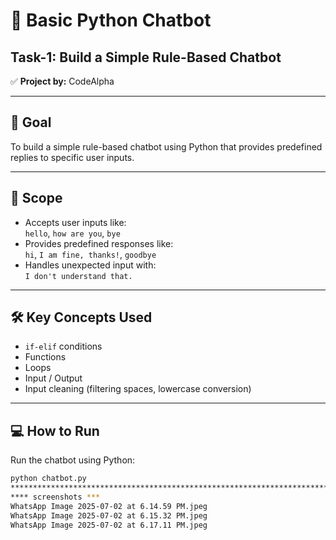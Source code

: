 # 🤖 Basic Python Chatbot

## Task-1: Build a Simple Rule-Based Chatbot  
✅ **Project by:** CodeAlpha  

---

## 🚀 Goal
To build a simple rule-based chatbot using Python that provides predefined replies to specific user inputs.

---

## 🎯 Scope
- Accepts user inputs like:  
  `hello`, `how are you`, `bye`
- Provides predefined responses like:  
  `hi`, `I am fine, thanks!`, `goodbye`
- Handles unexpected input with:  
  `I don't understand that.`

---

## 🛠️ Key Concepts Used
- `if-elif` conditions  
- Functions  
- Loops  
- Input / Output  
- Input cleaning (filtering spaces, lowercase conversion)

---

## 💻 How to Run

Run the chatbot using Python:

```bash
python chatbot.py
*****************************************************************************************************************************************************************************
**** screenshots ***
WhatsApp Image 2025-07-02 at 6.14.59 PM.jpeg  
WhatsApp Image 2025-07-02 at 6.15.32 PM.jpeg  
WhatsApp Image 2025-07-02 at 6.17.11 PM.jpeg  
